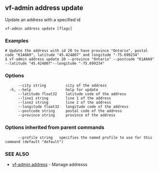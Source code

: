 ## vf-admin address update

Update an address with a specified id

```
vf-admin address update [flags]
```

### Examples

```
# Update the address with id 20 to have province "Ontario", postal code "K1A0A9", latitude "45.424807" and longitude "-75.699234"
$ vf-admin address update 20 --province "Ontario" --postcode "K1A0A9" --latitude "45.424807"--longitude "-75.699234"

```

### Options

```
      --city string         city of the address
  -h, --help                help for update
      --latitude float32    latitude code of the address
      --line1 string        line 1 of the address
      --line2 string        line 2 of the address
      --longitude float32   longitude code of the address
      --postcode string     postal code of the address
      --province string     province of the address
```

### Options inherited from parent commands

```
      --profile string   specifies the named profile to use for this command (default "default")
```

### SEE ALSO

* [vf-admin address](vf-admin_address.md)	 - Manage addresss


